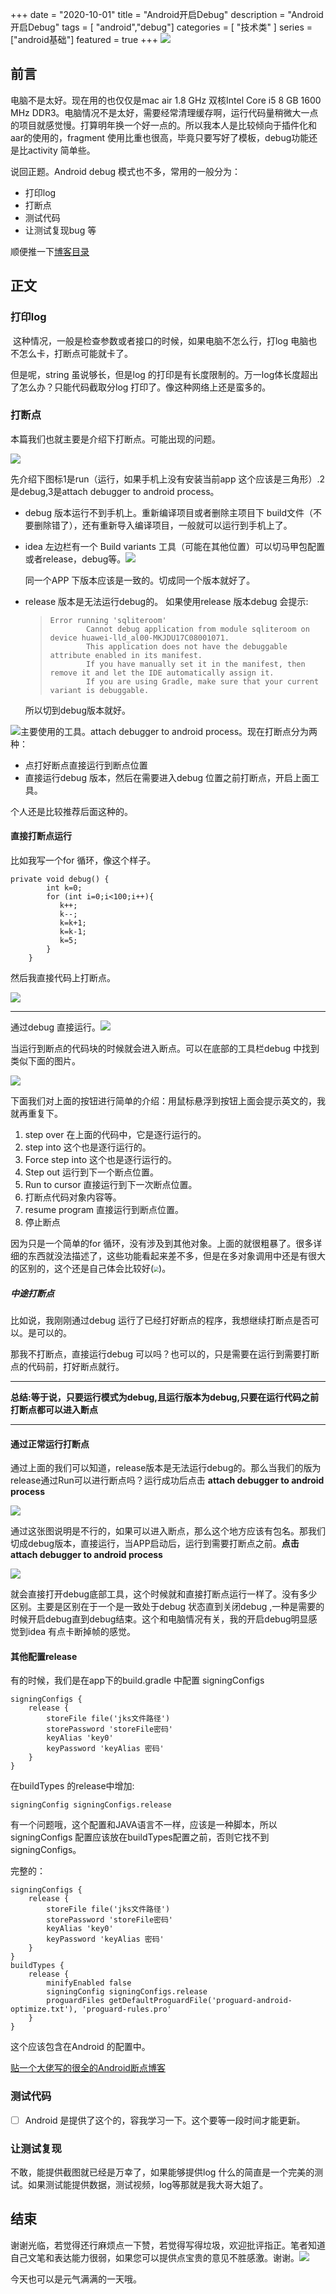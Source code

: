 +++
date = "2020-10-01"
title = "Android开启Debug"
description = "Android开启Debug"
tags = [ "android","debug"]
categories = [
    "技术类"
]
series = ["android基础"]
featured = true
+++
![](https://gitee.com/lalalaxiaowifi/pictures/raw/master/image/%E6%97%A5%E5%B8%B8%E6%90%AC%E7%A0%96%E5%A4%B4.png)

## 前言

电脑不是太好。现在用的也仅仅是mac  air 1.8 GHz 双核Intel Core i5 8 GB 1600 MHz DDR3。电脑情况不是太好，需要经常清理缓存啊，运行代码量稍微大一点的项目就感觉慢。打算明年换一个好一点的。所以我本人是比较倾向于插件化和aar的使用的，fragment 使用比重也很高，毕竟只要写好了模板，debug功能还是比activity 简单些。

说回正题。Android debug 模式也不多，常用的一般分为：

- 打印log
- 打断点
- 测试代码
- 让测试复现bug 等 

顺便推一下[博客目录](https://gitee.com/lalalaxiaowifi/pictures) 

## 正文

### 打印log

​	这种情况，一般是检查参数或者接口的时候，如果电脑不怎么行，打log 电脑也不怎么卡，打断点可能就卡了。

但是呢，string 虽说够长，但是log 的打印是有长度限制的。万一log体长度超出了怎么办？只能代码截取分log 打印了。像这种网络上还是蛮多的。

### 打断点

本篇我们也就主要是介绍下打断点。可能出现的问题。

![](https://gitee.com/lalalaxiaowifi/pictures/raw/master/image/20200923110129.png)

先介绍下图标1是run（运行，如果手机上没有安装当前app 这个应该是三角形）.2是debug,3是attach debugger to  android  process。

- debug 版本运行不到手机上。重新编译项目或者删除主项目下 build文件（不要删除错了），还有重新导入编译项目，一般就可以运行到手机上了。

- idea 左边栏有一个 Build variants 工具（可能在其他位置）可以切马甲包配置或者release，debug等。![](https://i.loli.net/2020/09/22/SJHqoW5upjYnTPK.png)

  同一个APP 下版本应该是一致的。切成同一个版本就好了。

- release 版本是无法运行debug的。 如果使用release 版本debug 会提示:

  > 	Error running 'sqliteroom'
  > 			Cannot debug application from module sqliteroom on device huawei-lld_al00-MKJDU17C08001071.
  > 			This application does not have the debuggable attribute enabled in its manifest.
  > 			If you have manually set it in the manifest, then remove it and let the IDE automatically assign it.
  > 			If you are using Gradle, make sure that your current variant is debuggable.

  所以切到debug版本就好。

![](https://gitee.com/lalalaxiaowifi/pictures/raw/master/image/20200921174309.png)主要使用的工具。attach debugger to  android  process。现在打断点分为两种：

- 点打好断点直接运行到断点位置
- 直接运行debug 版本，然后在需要进入debug 位置之前打断点，开启上面工具。

个人还是比较推荐后面这种的。

#### 直接打断点运行

比如我写一个for 循环，像这个样子。

```
private void debug() {
        int k=0;
        for (int i=0;i<100;i++){
           k++;
           k--;
           k=k+1;
           k=k-1;
           k=5;
        }
    }
```

然后我直接代码上打断点。

![](https://gitee.com/lalalaxiaowifi/pictures/raw/master/image/20200923100311.png)

---

通过debug 直接运行。![](https://i.loli.net/2020/09/22/vZwCp7H6e4cbqDf.png)

当运行到断点的代码块的时候就会进入断点。可以在底部的工具栏debug 中找到类似下面的图片。

![](https://i.loli.net/2020/09/22/l12U4tsxvEPJoSq.png)

下面我们对上面的按钮进行简单的介绍：用鼠标悬浮到按钮上面会提示英文的，我就再重复下。

1. step over 在上面的代码中，它是逐行运行的。
2.  step into   这个也是逐行运行的。
3.  Force step into  这个也是逐行运行的。
4.  Step out  运行到下一个断点位置。
5.  Run to cursor  直接运行到下一次断点位置。
6.   打断点代码对象内容等。
7.  resume program   直接运行到断点位置。
8.  停止断点

因为只是一个简单的for 循环，没有涉及到其他对象。上面的就很粗暴了。很多详细的东西就没法描述了，这些功能看起来差不多，但是在多对象调用中还是有很大的区别的，这个还是自己体会比较好(<img src="https://gitee.com/lalalaxiaowifi/pictures/raw/master/image/20200923103450.png" style="zoom:50%;" />)。

##### 中途打断点

比如说，我刚刚通过debug 运行了已经打好断点的程序，我想继续打断点是否可以。是可以的。

那我不打断点，直接运行debug 可以吗？也可以的，只是需要在运行到需要打断点的代码前，打好断点就行。

---

**总结:等于说，只要运行模式为debug,且运行版本为debug,只要在运行代码之前打断点都可以进入断点**

---



#### 通过正常运行打断点

通过上面的我们可以知道，release版本是无法运行debug的。那么当我们的版为release通过Run可以进行断点吗？运行成功后点击 **attach debugger to  android  process**

![](https://gitee.com/lalalaxiaowifi/pictures/raw/master/image/20200923105652.png)

通过这张图说明是不行的，如果可以进入断点，那么这个地方应该有包名。那我们切成debug版本，直接运行，当APP启动后，运行到需要打断点之前。**点击attach debugger to  android  process**

![](https://gitee.com/lalalaxiaowifi/pictures/raw/master/image/20200923110454.png)



就会直接打开debug底部工具，这个时候就和直接打断点运行一样了。没有多少区别。主要是区别在于一个是一致处于debug 状态直到关闭debug ,一种是需要的时候开启debug直到debug结束。这个和电脑情况有关，我的开启debug明显感觉到idea 有点卡断掉帧的感觉。

#### 其他配置release

有的时候，我们是在app下的build.gradle 中配置 signingConfigs

```
signingConfigs {
    release {
        storeFile file('jks文件路径')
        storePassword 'storeFile密码'
        keyAlias 'key0'
        keyPassword 'keyAlias 密码'
    }
}
```

在buildTypes 的release中增加:

```
signingConfig signingConfigs.release
```

有一个问题哦，这个配置和JAVA语言不一样，应该是一种脚本，所以signingConfigs 配置应该放在buildTypes配置之前，否则它找不到signingConfigs。

完整的：

```
signingConfigs {
    release {
        storeFile file('jks文件路径')
        storePassword 'storeFile密码'
        keyAlias 'key0'
        keyPassword 'keyAlias 密码'
    }
}
buildTypes {
    release {
        minifyEnabled false
        signingConfig signingConfigs.release
        proguardFiles getDefaultProguardFile('proguard-android-optimize.txt'), 'proguard-rules.pro'
    }
}
```

这个应该包含在Android 的配置中。

[贴一个大佬写的很全的Android断点博客](https://www.jianshu.com/p/e31e38dc4eb5)

### 测试代码

- [ ] Android 是提供了这个的，容我学习一下。这个要等一段时间才能更新。

  

### 让测试复现

不敢，能提供截图就已经是万幸了，如果能够提供log 什么的简直是一个完美的测试。如果测试能提供数据，测试视频，log等那就是我大哥大姐了。



## 结束

谢谢光临，若觉得还行麻烦点一下赞，若觉得写得垃圾，欢迎批评指正。笔者知道自己文笔和表达能力很弱，如果您可以提供点宝贵的意见不胜感激。谢谢。![](https://gitee.com/lalalaxiaowifi/pictures/raw/master/image/20200923112428.png)

今天也可以是元气满满的一天哦。

